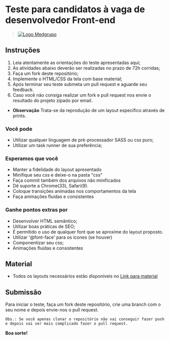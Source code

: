 # Teste para candidatos à vaga de desenvolvedor Front-end

> [![Logo Medgrupo](https://d1y36np0qkbzyh.cloudfront.net/logo-medgrupo-2.jpg)](http://www.medgrupo.com.br)

## Instruções

1. Leia atentamente as orientações do teste apresentadas aqui;
2. As atividades abaixo deverão ser realizadas no prazo de 72h corridas;
3. Faça um fork deste repositório;
4. Implemente o HTML/CSS da tela com base material;
5. Após terminar seu teste submeta um pull request e aguarde seu feedback.
6. Caso você não consiga realizar um fork e pull request nos envie o resultado do projeto zipado por email.

- **Observação** Trata-se da reprodução de um layout especifico através de prints.

### Você pode

- Utilizar qualquer linguagem de pré-processador SASS ou css puro;
- Utilizar um task runner de sua preferência;

### Esperamos que você

- Manter a fidelidade do layout apresentado
- Minifique seu css e deixe-o na pasta "css"
- Faça commit também dos arquivos não minificados
- Dê suporte a Chrome(33), Safari(9).
- Coloque transições animadas nos comportamentos da tela
- Faça animações fluidas e consistentes

### Ganhe pontos extras por

- Desenvolver HTML semântico;
- Utilizar boas práticas de SEO;
- É permitido o uso de qualquer font que se aproxime do layout proposto.
- Utilizar '@font-face' para os ícones (se houver)
- Componentizar seu css;
- Animações fluidas e consistentes

## Material

- Todos os layouts necessários estão disponíveis no [Link para material](http://med-cdn.s3-sa-east-1.amazonaws.com/Material%20Prova%20Medgrupo%20Front.zip)

## Submissão

Para iniciar o teste, faça um fork deste repositório, crie uma branch com o seu nome e depois envie-nos o pull request.

`Obs.: Se você apenas clonar o repositório não vai conseguir fazer push e depois vai ser mais complicado fazer o pull request.`

**Boa sorte!**
